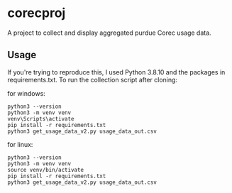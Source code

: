 # corecproj
A project to collect and display aggregated purdue Corec usage data.

## Usage
If you're trying to reproduce this, I used Python 3.8.10 and the packages in requirements.txt.
To run the collection script after cloning:

for windows:
```
python3 --version
python3 -m venv venv
venv\Scripts\activate
pip install -r requirements.txt
python3 get_usage_data_v2.py usage_data_out.csv
```
for linux:
```
python3 --version
python3 -m venv venv
source venv/bin/activate
pip install -r requirements.txt
python3 get_usage_data_v2.py usage_data_out.csv
```
